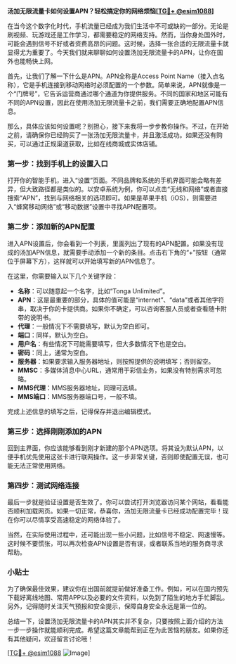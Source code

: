**汤加无限流量卡如何设置APN？轻松搞定你的网络烦恼[[TG💪+ @esim1088](https://t.me/s/esim1088)]**

在当今这个数字化时代，手机流量已经成为我们生活中不可或缺的一部分。无论是刷视频、玩游戏还是工作学习，都需要稳定的网络支持。然而，当你身处国外时，可能会遇到信号不好或者资费高昂的问题。这时候，选择一张合适的无限流量卡就显得尤为重要了。今天我们就来聊聊如何设置汤加无限流量卡的APN，让你在国外也能畅快上网。

首先，让我们了解一下什么是APN。APN全称是Access Point Name（接入点名称），它是手机连接到移动网络时必须配置的一个参数。简单来说，APN就像是一个“门牌号”，它告诉运营商通过哪个通道为你提供服务。不同的国家和地区可能有不同的APN设置，因此在使用汤加无限流量卡之前，我们需要正确地配置APN信息。

那么，具体应该如何设置呢？别担心，接下来我将一步步教你操作。不过，在开始之前，请确保你已经购买了一张汤加无限流量卡，并且激活成功。如果还没有购买，可以通过正规渠道获取，比如在线商城或实体店铺。

### 第一步：找到手机上的设置入口

打开你的智能手机，进入“设置”页面。不同品牌和系统的手机界面可能会略有差异，但大致路径都是类似的。以安卓系统为例，你可以点击“无线和网络”或者直接搜索“APN”，找到与网络相关的选项即可。如果是苹果手机（iOS），则需要进入“蜂窝移动网络”或“移动数据”设置中寻找APN配置项。

### 第二步：添加新的APN配置

进入APN设置后，你会看到一个列表，里面列出了现有的APN配置。如果没有现成的汤加APN信息，就需要手动添加一个新的条目。点击右下角的“+”按钮（通常位于屏幕下方），这样就可以开始填写新的APN信息了。

在这里，你需要输入以下几个关键字段：
- **名称**：可以随意起一个名字，比如“Tonga Unlimited”。
- **APN**：这是最重要的部分，具体的值可能是“internet”、“data”或者其他字符串，取决于你的卡提供商。如果你不确定，可以咨询客服人员或者查看随卡附带的说明书。
- **代理**：一般情况下不需要填写，默认为空白即可。
- **端口**：同样，默认为空白。
- **用户名**：有些情况下可能需要填写，但大多数情况下也是空白。
- **密码**：同上，通常为空白。
- **服务器**：如果要求输入服务器地址，则按照提供的说明填写；否则留空。
- **MMSC**：多媒体消息中心URL，通常用于彩信业务，如果没有特别需求可忽略。
- **MMS代理**：MMS服务器地址，同理可选填。
- **MMS端口**：MMS服务器端口号，一般不填。

完成上述信息的填写之后，记得保存并退出编辑模式。

### 第三步：选择刚刚添加的APN

回到主界面，你应该能够看到刚才新建的那个APN选项。将其设为默认APN，以便手机优先使用这张卡进行联网操作。这一步非常关键，否则即使配置无误，也可能无法正常使用网络。

### 第四步：测试网络连接

最后一步就是验证设置是否生效了。你可以尝试打开浏览器访问某个网站，看看能否顺利加载网页。如果一切正常，恭喜你，汤加无限流量卡已经成功配置完毕！现在你可以尽情享受高速稳定的网络体验了。

当然，在实际使用过程中，还可能出现一些小问题，比如信号不稳定、网速慢等。这时候不要慌张，可以再次检查APN设置是否有误，或者联系当地的服务商寻求帮助。

### 小贴士

为了确保最佳效果，建议你在出国前就提前做好准备工作。例如，可以在国内预先下载好离线地图、常用APP以及必要的文件资料，以免到了陌生的地方手忙脚乱。另外，记得随时关注天气预报和安全提示，保障自身安全永远是第一位的。

总结一下，设置汤加无限流量卡的APN其实并不复杂，只要按照上面介绍的方法一步一步操作就能顺利完成。希望这篇文章能帮到正在为此苦恼的朋友。如果你还有其他疑问，欢迎留言讨论哦！

[[TG💪+ @esim1088](https://t.me/s/esim1088) ![Image](https://i.postimg.cc/4NQfJmqS/Snipaste-2025-05-13-00-14-12.png)]